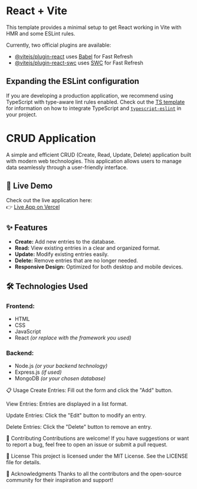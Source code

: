 # React + Vite

This template provides a minimal setup to get React working in Vite with HMR and some ESLint rules.

Currently, two official plugins are available:

- [@vitejs/plugin-react](https://github.com/vitejs/vite-plugin-react/blob/main/packages/plugin-react) uses [Babel](https://babeljs.io/) for Fast Refresh
- [@vitejs/plugin-react-swc](https://github.com/vitejs/vite-plugin-react/blob/main/packages/plugin-react-swc) uses [SWC](https://swc.rs/) for Fast Refresh

## Expanding the ESLint configuration

If you are developing a production application, we recommend using TypeScript with type-aware lint rules enabled. Check out the [TS template](https://github.com/vitejs/vite/tree/main/packages/create-vite/template-react-ts) for information on how to integrate TypeScript and [`typescript-eslint`](https://typescript-eslint.io) in your project.


# CRUD Application

A simple and efficient CRUD (Create, Read, Update, Delete) application built with modern web technologies. This application allows users to manage data seamlessly through a user-friendly interface.

## 🚀 Live Demo

Check out the live application here:  
👉 [Live App on Vercel](https://crud-app-neon-five.vercel.app/)

## ✨ Features

- **Create:** Add new entries to the database.
- **Read:** View existing entries in a clear and organized format.
- **Update:** Modify existing entries easily.
- **Delete:** Remove entries that are no longer needed.
- **Responsive Design:** Optimized for both desktop and mobile devices.

## 🛠️ Technologies Used

### Frontend:
- HTML
- CSS
- JavaScript
- React *(or replace with the framework you used)*

### Backend:
- Node.js *(or your backend technology)*
- Express.js *(if used)*
- MongoDB *(or your chosen database)*

📋 Usage
Create Entries: Fill out the form and click the "Add" button.

View Entries: Entries are displayed in a list format.

Update Entries: Click the "Edit" button to modify an entry.

Delete Entries: Click the "Delete" button to remove an entry.

🤝 Contributing
Contributions are welcome! If you have suggestions or want to report a bug, feel free to open an issue or submit a pull request.

📄 License
This project is licensed under the MIT License. See the LICENSE file for details.

🙏 Acknowledgments
Thanks to all the contributors and the open-source community for their inspiration and support!
